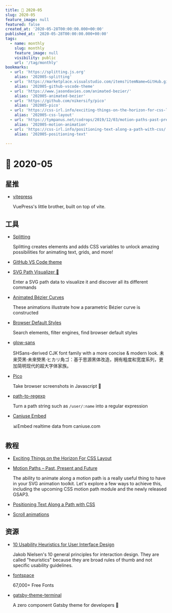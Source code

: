 ```yaml
---
title: 📖 2020-05
slug: 2020-05
feature_image: null
featured: false
created_at: '2020-05-28T00:00:00.000+00:00'
published_at: '2020-05-28T00:00:00.000+00:00'
tags:
  - name: monthly
    slug: monthly
    feature_image: null
    visibility: public
    url: '/tag/monthly'
bookmarks:
  - url: 'https://splitting.js.org'
    alias: '202005-splitting'
  - url: 'https://marketplace.visualstudio.com/items?itemName=GitHub.github-vscode-theme'
    alias: '202005-github-vscode-theme'
  - url: 'https://www.jasondavies.com/animated-bezier/'
    alias: '202005-animated-bezier'
  - url: 'https://github.com/nikersify/pico'
    alias: '202005-pico'
  - url: 'https://css-irl.info/exciting-things-on-the-horizon-for-css-layout/'
    alias: '202005-css-layout'
  - url: 'https://tympanus.net/codrops/2019/12/03/motion-paths-past-present-and-future/'
    alias: '202005-motion-animation'
  - url: 'https://css-irl.info/positioning-text-along-a-path-with-css/'
    alias: '202005-positioning-text'

---
```


# 📖 2020-05

## 星推

- [vitepress](https://github.com/vuejs/vitepress)

  VuePress's little brother, built on top of vite.

## 工具

- [Splitting](https://splitting.js.org/)

  Splitting creates elements and adds CSS variables to unlock amazing possibilities for animating text, grids, and more!

  <Bookmark alias="202005-splitting" size="small" />

- [GitHub VS Code theme](https://github.com/primer/github-vscode-theme)

  <Bookmark alias="202005-github-vscode-theme" size="small" shadow="hover" />

- [SVG Path Visualizer 📐](https://github.com/mathieudutour/svg-path-visualizer)

  Enter a SVG path data to visualize it and discover all its different commands

  <ImageHub filename="202005_SVG-Path-Visualizer.png" />

- [Animated Bézier Curves](https://www.jasondavies.com/animated-bezier/)

  These animations illustrate how a parametric Bézier curve is constructed

  <Bookmark alias="202005-animated-bezier" size="small" />

- [Browser Default Styles](https://browserdefaultstyles.com/)

  Search elements, filter engines, find browser default styles

  <ImageHub filename="202005_browser-default-styles.jpg" />

- [glow-sans](https://github.com/welai/glow-sans)

  SHSans-derived CJK font family with a more concise & modern look. 未来荧黑·未來熒黑·ヒカリ角ゴ：基于思源黑体改造，拥有粗度和宽度系列，更加简明现代的超大字体家族。

  <ImageHub filename="202005_weilaiyinghei.png" />

- [Pico](https://github.com/nikersify/pico)

  Take browser screenshots in Javascript 📸

  <Bookmark alias="202005-pico" size="small" />

- [path-to-regexp](https://github.com/pillarjs/path-to-regexp)

  Turn a path string such as `/user/:name` into a regular expression

- [Caniuse Embed](https://github.com/ireade/caniuse-embed)

  📊Embed realtime data from caniuse.com

  <ImageHub filename="202005_caniuse-embed.png" />

## 教程

- [Exciting Things on the Horizon For CSS Layout](https://css-irl.info/exciting-things-on-the-horizon-for-css-layout/)

  <Bookmark alias="202005-css-layout" size="small" />

- [Motion Paths – Past, Present and Future](https://tympanus.net/codrops/2019/12/03/motion-paths-past-present-and-future/)

  The ability to animate along a motion path is a really useful thing to have in your SVG animation toolkit. Let's explore a few ways to achieve this, including the upcoming CSS motion path module and the newly released GSAP3.

  <Bookmark alias="202005-motion-animation" size="small" />

- [Positioning Text Along a Path with CSS](https://css-irl.info/positioning-text-along-a-path-with-css/)

  <Bookmark alias="202005-positioning-text" size="small" />

- [Scroll animations](https://cssanimation.rocks/scroll-animations/)

## 资源

- [10 Usability Heuristics for User Interface Design](https://www.nngroup.com/articles/ten-usability-heuristics/)

  Jakob Nielsen's 10 general principles for interaction design. They are called "heuristics" because they are broad rules of thumb and not specific usability guidelines.

- [fontspace](https://www.fontspace.com/)

  67,000+ Free Fonts

- [gatsby-theme-terminal](https://github.com/PaulieScanlon/gatsby-theme-terminal)

  A zero component Gatsby theme for developers 🔋

  <ImageHub filename="202005_gatsby-theme-terminal.jpeg" />
